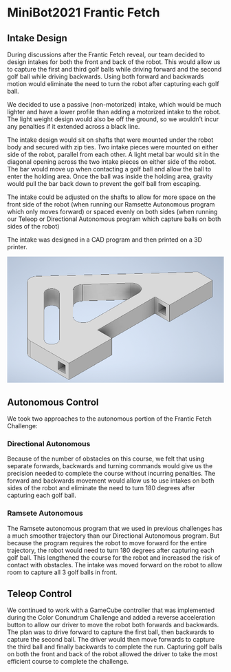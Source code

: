 # MiniBot2021 Frantic Fetch

## Intake Design

During discussions after the Frantic Fetch reveal, our team decided to design intakes for both the front and back of the robot.  This would allow us to capture the first and third golf balls while driving forward and the second golf ball while driving backwards.  Using both forward and backwards motion would eliminate the need to turn the robot after capturing each golf ball.

We decided to use a passive (non-motorized) intake, which would be much lighter and have a lower profile than adding a motorized intake to the robot.  The light weight design would also be off the ground, so we wouldn’t incur any penalties if it extended across a black line.

The intake design would sit on shafts that were mounted under the robot body and secured with zip ties.  Two intake pieces were mounted on either side of the robot, parallel from each other.  A light metal bar would sit in the diagonal opening across the two intake pieces on either side of the robot.  The bar would move up when contacting a golf ball and allow the ball to enter the holding area.  Once the ball was inside the holding area, gravity would pull the bar back down to prevent the golf ball from escaping.

The intake could be adjusted on the shafts to allow for more space on the front side of the robot (when running our Ramsette Autonomous program which only moves forward) or spaced evenly on both sides (when running our Teleop or Directional Autonomous program which capture balls on both sides of the robot)

The intake was designed in a CAD program and then printed on a 3D printer.

![Intake](fetch_intake.png)

## Autonomous Control

We took two approaches to the autonomous portion of the Frantic Fetch Challenge:

### Directional Autonomous

Because of the number of obstacles on this course, we felt that using separate forwards, backwards and turning commands would give us the precision needed to complete the course without incurring penalties.  The forward and backwards movement would allow us to use intakes on both sides of the robot and eliminate the need to turn 180 degrees after capturing each golf ball.

### Ramsete Autonomous

The Ramsete autonomous program that we used in previous challenges has a much smoother trajectory than our Directional Autonomous program.  But because the program requires the robot to move forward for the entire trajectory, the robot would need to turn 180 degrees after capturing each golf ball.  This lengthened the course for the robot and increased the risk of contact with obstacles.  The intake was moved forward on the robot to allow room to capture all 3 golf balls in front.

## Teleop Control

We continued to work with a GameCube controller that was implemented during the Color Conundrum Challenge and added a reverse acceleration button to allow our driver to move the robot both forwards and backwards.  The plan was to drive forward to capture the first ball, then backwards to capture the second ball.  The driver would then move forwards to capture the third ball and finally backwards to complete the run.  Capturing golf balls on both the front and back of the robot allowed the driver to take the most efficient course to complete the challenge.
